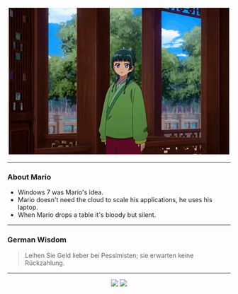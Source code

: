 <p align="center">
  <img src="assets/maomao.gif" />
</p>

---

### About Mario
- Windows 7 was Mario's idea.
- Mario doesn't need the cloud to scale his applications, he uses his laptop.
- When Mario drops a table it's bloody but silent.

---

### German Wisdom
> Leihen Sie Geld lieber bei Pessimisten; sie erwarten keine Rückzahlung.

---

<p align="center">
  <a>
    <img height="180em" src="https://github-readme-stats-eight-theta.vercel.app/api?username=Torfkopp&show_icons=true&theme=dark&include_all_commits=true&count_private=true"/>
  </a>
  <a href="https://github.com/Torfkopp?tab=repositories">
    <img height="180em" src="https://github-readme-stats-eight-theta.vercel.app/api/top-langs/?username=torfkopp&layout=compact&theme=dark&langs_count=8&hide=java"/>
  </a>
</p>
